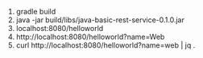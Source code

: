 1. gradle build
2. java -jar build/libs/java-basic-rest-service-0.1.0.jar
3. localhost:8080/helloworld
4. http://localhost:8080/helloworld?name=Web
5. curl http://localhost:8080/helloworld?name=web | jq .